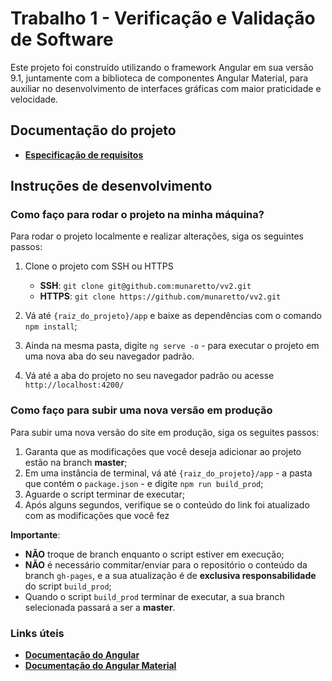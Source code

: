 # Trabalho 1 - Verificação e Validação de Software

Este projeto foi construído utilizando o framework Angular em sua versão 9.1, juntamente com a biblioteca de componentes Angular Material, para auxiliar no desenvolvimento de interfaces gráficas com maior praticidade e velocidade.

## Documentação do projeto

* [**Especificação de requisitos**](https://docs.google.com/document/d/1JMMzQXDM1ULXO_XHwpeq7yFPryAYrH_ymIX2AcZkTW8/edit?usp=sharing)

## Instruções de desenvolvimento

### **Como faço para rodar o projeto na minha máquina?**

Para rodar o projeto localmente e realizar alterações, siga os seguintes passos:

1. Clone o projeto com SSH ou HTTPS

    * **SSH**: ```git clone git@github.com:munaretto/vv2.git```
    * **HTTPS**: ```git clone https://github.com/munaretto/vv2.git```

2. Vá até ```{raiz_do_projeto}/app``` e baixe as dependências com o comando ```npm install```;

3. Ainda na mesma pasta, digite ```ng serve -o``` - para executar o projeto em uma nova aba do seu navegador padrão.

4. Vá até a aba do projeto no seu navegador padrão ou acesse ```http://localhost:4200/```

### **Como faço para subir uma nova versão em produção**

Para subir uma nova versão do site em produção, siga os seguites passos:

1. Garanta que as modificações que você deseja adicionar ao projeto estão na branch **master**;
2. Em uma instância de terminal, vá até ```{raiz_do_projeto}/app``` - a pasta que contém o ```package.json``` - e digite ```npm run build_prod```;
3. Aguarde o script terminar de executar;
4. Após alguns segundos, verifique se o conteúdo do link []() foi atualizado com as modificações que você fez

**Importante**:

* **NÃO** troque de branch enquanto o script estiver em execução;
* **NÃO** é necessário commitar/enviar para o repositório o conteúdo da branch ```gh-pages```, e a sua atualização é de **exclusiva responsabilidade** do script ```build_prod```;
* Quando o script ```build_prod``` terminar de executar, a sua branch selecionada passará a ser a **master**.

### **Links úteis**

* [**Documentação do Angular**](https://angular.io/docs)
* [**Documentação do Angular Material**](https://material.angular.io/components/categories)
